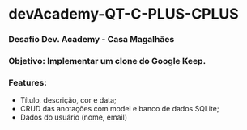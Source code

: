 # devAcademy-QT-C-PLUS-CPLUS
### Desafio Dev. Academy - Casa Magalhães
### **Objetivo:** Implementar um clone do Google Keep.
### Features:
 - Título, descrição, cor e data;
 - CRUD das anotações com model e banco de dados SQLite;
 - Dados do usuário (nome, email)